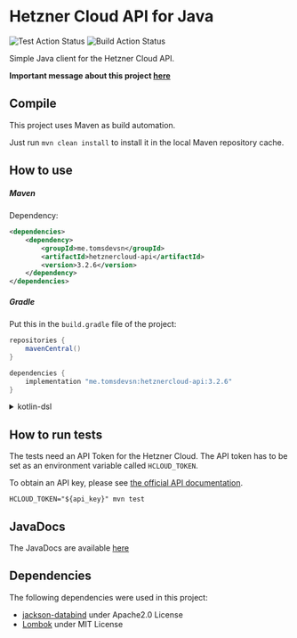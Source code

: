 Hetzner Cloud API for Java
==========================

![Test Action Status](https://github.com/TomSDEVSN/hetznercloud-java/actions/workflows/test.yml/badge.svg)
![Build Action Status](https://github.com/TomSDEVSN/hetznercloud-java/actions/workflows/build.yml/badge.svg)

Simple Java client for the Hetzner Cloud API.

**Important message about this project [here](https://github.com/TomSDEVSN/hetznercloud-java/discussions/45)**

## Compile

This project uses Maven as build automation.

Just run ``mvn clean install`` to install it in the local Maven repository cache.

## How to use

##### Maven

Dependency:

```xml
<dependencies>
    <dependency>
        <groupId>me.tomsdevsn</groupId>
        <artifactId>hetznercloud-api</artifactId>
        <version>3.2.6</version>
    </dependency>
</dependencies>
```

##### Gradle

Put this in the ``build.gradle`` file of the project:

```groovy
repositories {
    mavenCentral()
}

dependencies {
    implementation "me.tomsdevsn:hetznercloud-api:3.2.6"
}
```

<details>
  <summary>kotlin-dsl</summary>

```kotlin
dependencies {
    implementation("me.tomsdevsn:hetznercloud-api:3.2.6")
}
```
</details>

## How to run tests
The tests need an API Token for the Hetzner Cloud. The API token has to be set as an environment variable called `HCLOUD_TOKEN`.

To obtain an API key, please see [the official API documentation](https://docs.hetzner.cloud/#getting-started).

```
HCLOUD_TOKEN="${api_key}" mvn test
```

## JavaDocs

The JavaDocs are available [here](https://tomsiewert.github.io/hetznercloud-java/)

## Dependencies

The following dependencies were used in this project:
* [jackson-databind](https://github.com/FasterXML/jackson-databind) under Apache2.0 License
* [Lombok](https://projectlombok.org) under MIT License
